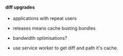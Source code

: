 #### diff upgrades

- applications with repeat users
- releases means cache busting bundles
- bandwidth optimisations? 

- use service worker to get diff and path it's cache.
